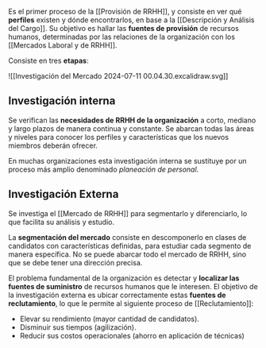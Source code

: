 Es el primer proceso de la [[Provisión de RRHH]], y consiste en ver qué **perfiles** existen y dónde encontrarlos, en base a la [[Descripción y Análisis del Cargo]]. Su objetivo es hallar las **fuentes de provisión** de recursos humanos, determinadas por las relaciones de la organización con los [[Mercados Laboral y de RRHH]].

Consiste en tres **etapas**:

![[Investigación del Mercado 2024-07-11 00.04.30.excalidraw.svg]]

## Investigación interna

Se verifican las **necesidades de RRHH de la organización** a corto, mediano y largo plazos de manera continua y constante. Se abarcan todas las áreas y niveles para conocer los perfiles y características que los nuevos miembros deberán ofrecer.

En muchas organizaciones esta investigación interna se sustituye por un proceso más amplio denominado *planeación de personal*.

## Investigación Externa

Se investiga el [[Mercado de RRHH]] para segmentarlo y diferenciarlo, lo que facilita su análisis y estudio.

La **segmentación del mercado** consiste en descomponerlo en clases de candidatos con características definidas, para estudiar cada segmento de manera específica. No se puede abarcar todo el mercado de RRHH, sino que se debe tener una dirección precisa.

El problema fundamental de la organización es detectar y **localizar las fuentes de suministro** de recursos humanos que le interesen. El objetivo de la investigación externa es ubicar correctamente estas **fuentes de reclutamiento**, lo que le permite al siguiente proceso de [[Reclutamiento]]:

- Elevar su rendimiento (mayor cantidad de candidatos).
- Disminuir sus tiempos (agilización).
- Reducir sus costos operacionales (ahorro en aplicación de técnicas)
